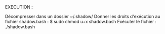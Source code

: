EXECUTION :

Décompresser dans un dossier ~/.shadow/
Donner les droits d'exécution au fichier shadow.bash : $ sudo chmod u+x shadow.bash
Exécuter le fichier : ./shadow.bash
